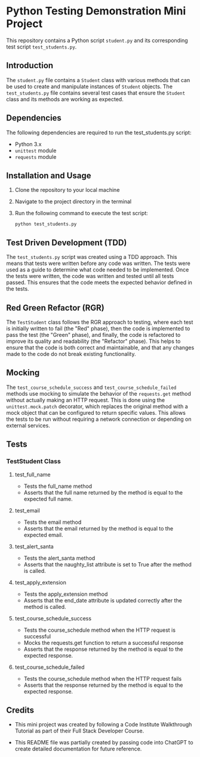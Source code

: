 # Python Testing Demonstration Mini Project

This repository contains a Python script `student.py` and its corresponding test script `test_students.py`.

## Introduction

The `student.py` file contains a `Student` class with various methods that can be used to create and manipulate instances of `Student` objects. The `test_students.py` file contains several test cases that ensure the `Student` class and its methods are working as expected.

## Dependencies

The following dependencies are required to run the test_students.py script:

- Python 3.x
- `unittest` module
- `requests` module

## Installation and Usage

1. Clone the repository to your local machine

2. Navigate to the project directory in the terminal

3. Run the following command to execute the test script:

    `python test_students.py`

## Test Driven Development (TDD)

The `test_students.py` script was created using a TDD approach. This means that tests were written before any code was written. The tests were used as a guide to determine what code needed to be implemented. Once the tests were written, the code was written and tested until all tests passed. This ensures that the code meets the expected behavior defined in the tests.

## Red Green Refactor (RGR)

The `TestStudent` class follows the RGR approach to testing, where each test is initially written to fail (the "Red" phase), then the code is implemented to pass the test (the "Green" phase), and finally, the code is refactored to improve its quality and readability (the "Refactor" phase). This helps to ensure that the code is both correct and maintainable, and that any changes made to the code do not break existing functionality.

## Mocking

The `test_course_schedule_success` and `test_course_schedule_failed` methods use mocking to simulate the behavior of the `requests.get` method without actually making an HTTP request. This is done using the `unittest.mock.patch` decorator, which replaces the original method with a mock object that can be configured to return specific values. This allows the tests to be run without requiring a network connection or depending on external services.

## Tests

### TestStudent Class

1. test_full_name
    - Tests the full_name method
    - Asserts that the full name returned by the method is equal to the expected full name.

2. test_email
    - Tests the email method
    - Asserts that the email returned by the method is equal to the expected email.

3. test_alert_santa
    - Tests the alert_santa method
    - Asserts that the naughty_list attribute is set to True after the method is called.

4. test_apply_extension
    - Tests the apply_extension method
    - Asserts that the end_date attribute is updated correctly after the method is called.

5. test_course_schedule_success
    - Tests the course_schedule method when the HTTP request is successful
    - Mocks the requests.get function to return a successful response
    - Asserts that the response returned by the method is equal to the expected response.

6. test_course_schedule_failed
    - Tests the course_schedule method when the HTTP request fails
    - Asserts that the response returned by the method is equal to the expected response.


## Credits

- This mini project was created by following a Code Institute Walkthrough Tutorial as part of their Full Stack Developer Course. 

- This README file was partially created by passing code into ChatGPT to create detailed documentation for future reference.
